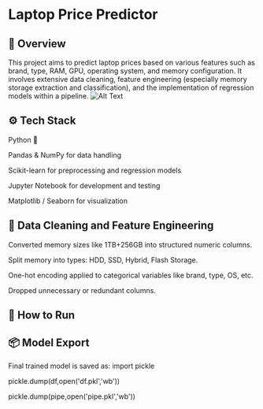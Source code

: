 # Laptop Price Predictor
## 📌 Overview
This project aims to predict laptop prices based on various features such as brand, type, RAM, GPU, operating system, and memory configuration. It involves extensive data cleaning, feature engineering (especially memory storage extraction and classification), and the implementation of regression models within a pipeline.
![Alt Text](image1.png)

## ⚙️ Tech Stack
Python 🐍

Pandas & NumPy for data handling

Scikit-learn for preprocessing and regression models

Jupyter Notebook for development and testing

Matplotlib / Seaborn for visualization

## 🧼 Data Cleaning and Feature Engineering
Converted memory sizes like 1TB+256GB into structured numeric columns.

Split memory into types: HDD, SSD, Hybrid, Flash Storage.

One-hot encoding applied to categorical variables like brand, type, OS, etc.

Dropped unnecessary or redundant columns.

## 📌 How to Run

## 📦 Model Export
Final trained model is saved as:
import pickle

pickle.dump(df,open('df.pkl','wb'))

pickle.dump(pipe,open('pipe.pkl','wb'))



